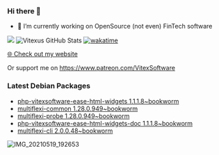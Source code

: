### Hi there 👋

- 🔭 I’m currently working on OpenSource  (not even) FinTech software

![](https://komarev.com/ghpvc/?username=Vitexus)
![Vitexus GitHub Stats](https://github-readme-stats.vercel.app/api?username=Vitexus&show_icons=true)
[![wakatime](https://wakatime.com/badge/user/5abba9ca-813e-43ac-9b5f-b1cfdf3dc1c7.svg)](https://wakatime.com/@5abba9ca-813e-43ac-9b5f-b1cfdf3dc1c7)

<p><a href="https://vitexsoftware.cz">🌐 Check out my website</a></p>

Or support me on https://www.patreon.com/VitexSoftware

### Latest Debian Packages
<!-- DEBIAN-PACKAGES-LIST:START -->
- [php-vitexsoftware-ease-html-widgets 1.1.1.8~bookworm](https://repo.vitexsoftware.com/package.php?package=php-vitexsoftware-ease-html-widgets)
- [multiflexi-common 1.28.0.949~bookworm](https://repo.vitexsoftware.com/package.php?package=multiflexi-common)
- [multiflexi-probe 1.28.0.949~bookworm](https://repo.vitexsoftware.com/package.php?package=multiflexi-probe)
- [php-vitexsoftware-ease-html-widgets-doc 1.1.1.8~bookworm](https://repo.vitexsoftware.com/package.php?package=php-vitexsoftware-ease-html-widgets-doc)
- [multiflexi-cli 2.0.0.48~bookworm](https://repo.vitexsoftware.com/package.php?package=multiflexi-cli)
<!-- DEBIAN-PACKAGES-LIST:END -->

![IMG_20210519_192653](https://user-images.githubusercontent.com/2621130/120022731-1bd48900-bfed-11eb-90f9-4f88f560b8b7.jpg)

<!--
**Vitexus/Vitexus** is a ✨ _special_ ✨ repository because its `README.md` (this file) appears on your GitHub profile.

Here are some ideas to get you started:

- 🌱 I’m currently learning ...
- 👯 I’m looking to collaborate on ...
- 🤔 I’m looking for help with ...
- 💬 Ask me about ...
- 📫 How to reach me: ...
- 😄 Pronouns: ...
- ⚡ Fun fact: ...
-->


